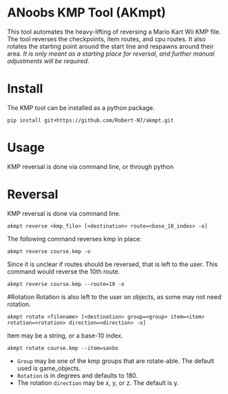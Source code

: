 # ANoobs KMP Tool (AKmpt)
This tool automates the heavy-lifting of reversing a Mario Kart Wii KMP file.
The tool reverses the checkpoints, item routes, and cpu routes.
It also rotates the starting point around the start line and respawns around their area.
*It is only meant as a starting place for reversal, and further manual adjustments will be required.*

# Install
The KMP tool can be installed as a python package.
```
pip install git+https://github.com/Robert-N7/akmpt.git
```

# Usage
KMP reversal is done via command line, or through python
# Reversal
KMP reversal is done via command line.

```
akmpt reverse <kmp_file> [<destination> route=<base_10_index> -o]
```
The following command reverses kmp in place:
```
akmpt reverse course.kmp -o
```
Since it is unclear if routes should be reversed, that is left to the user. This command would reverse the 10th route.

```
akmpt reverse course.kmp --route=10 -o
```

#Rotation
Rotation is also left to the user on objects, as some may not need rotation.
```
akmpt rotate <filename> [<destination> group=<group> item=<item> rotation=<rotation> direction=<direction> -o]
```

Item may be a string, or a base-10 index.

```
akmpt rotate course.kmp --item=sanbo
```
* `Group` may be one of the kmp groups that are rotate-able. The default used is game_objects.
* `Rotation` is in degrees and defaults to 180.
* The rotation `direction` may be x, y, or z. The default is y.
